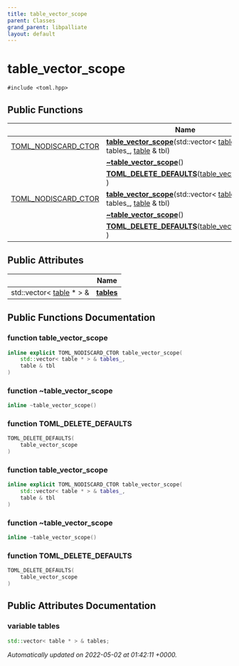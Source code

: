 ```yaml
---
title: table_vector_scope
parent: Classes
grand_parent: libpalliate
layout: default
---
```


# table_vector_scope






`#include <toml.hpp>`

## Public Functions

|                | Name           |
| -------------- | -------------- |
| [TOML_NODISCARD_CTOR](/libpalliate/generated/Files/toml_8hpp#define-toml-nodiscard-ctor) | **[table_vector_scope](/libpalliate/generated/Classes/structtable__vector__scope#function-table-vector-scope)**(std::vector< [table](/libpalliate/generated/Classes/classtable) * > & tables_, [table](/libpalliate/generated/Classes/classtable) & tbl) |
| | **[~table_vector_scope](/libpalliate/generated/Classes/structtable__vector__scope#function-~table-vector-scope)**() |
| | **[TOML_DELETE_DEFAULTS](/libpalliate/generated/Classes/structtable__vector__scope#function-toml-delete-defaults)**([table_vector_scope](/libpalliate/generated/Classes/structtable__vector__scope) ) |
| [TOML_NODISCARD_CTOR](/libpalliate/generated/Files/toml_8hpp#define-toml-nodiscard-ctor) | **[table_vector_scope](/libpalliate/generated/Classes/structtable__vector__scope#function-table-vector-scope)**(std::vector< [table](/libpalliate/generated/Classes/classtable) * > & tables_, [table](/libpalliate/generated/Classes/classtable) & tbl) |
| | **[~table_vector_scope](/libpalliate/generated/Classes/structtable__vector__scope#function-~table-vector-scope)**() |
| | **[TOML_DELETE_DEFAULTS](/libpalliate/generated/Classes/structtable__vector__scope#function-toml-delete-defaults)**([table_vector_scope](/libpalliate/generated/Classes/structtable__vector__scope) ) |

## Public Attributes

|                | Name           |
| -------------- | -------------- |
| std::vector< [table](/libpalliate/generated/Classes/classtable) * > & | **[tables](/libpalliate/generated/Classes/structtable__vector__scope#variable-tables)**  |

## Public Functions Documentation

### function table_vector_scope

```cpp
inline explicit TOML_NODISCARD_CTOR table_vector_scope(
    std::vector< table * > & tables_,
    table & tbl
)
```


### function ~table_vector_scope

```cpp
inline ~table_vector_scope()
```


### function TOML_DELETE_DEFAULTS

```cpp
TOML_DELETE_DEFAULTS(
    table_vector_scope 
)
```


### function table_vector_scope

```cpp
inline explicit TOML_NODISCARD_CTOR table_vector_scope(
    std::vector< table * > & tables_,
    table & tbl
)
```


### function ~table_vector_scope

```cpp
inline ~table_vector_scope()
```


### function TOML_DELETE_DEFAULTS

```cpp
TOML_DELETE_DEFAULTS(
    table_vector_scope 
)
```


## Public Attributes Documentation

### variable tables

```cpp
std::vector< table * > & tables;
```



_Automatically updated on 2022-05-02 at 01:42:11 +0000._